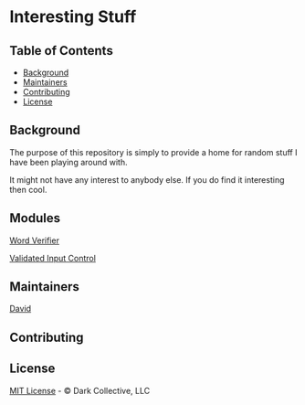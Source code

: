 # Interesting Stuff

## Table of Contents

- [Background](#background)
- [Maintainers](#maintainers)
- [Contributing](#contributing)
- [License](#license)

## Background
The purpose of this repository is simply to provide a home for random stuff I have been playing around with.

It might not have any interest to anybody else.  If you do find it interesting then cool.

## Modules
[Word Verifier](word-verifier/README.md)

[Validated Input Control](input-control/README.md)

## Maintainers
[David](https://github.com/david-Darkcollective)

## Contributing

## License
[MIT License](LICENSE) - © Dark Collective, LLC
